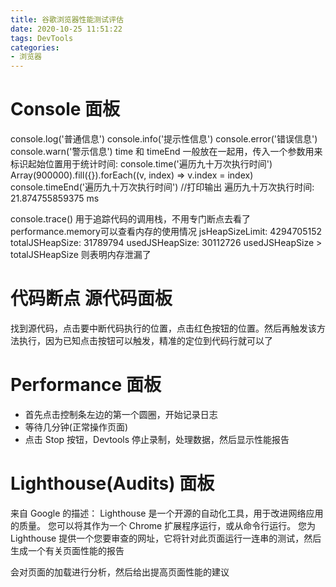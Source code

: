 ```yaml
---
title: 谷歌浏览器性能测试评估
date: 2020-10-25 11:51:22
tags: DevTools
categories: 
- 浏览器 
---
```


# Console 面板 
console.log('普通信息')
console.info('提示性信息')
console.error('错误信息')
console.warn('警示信息')
time 和 timeEnd 一般放在一起用，传入一个参数用来标识起始位置用于统计时间:
console.time('遍历九十万次执行时间')
Array(900000).fill({}).forEach((v, index) => v.index = index)
console.timeEnd('遍历九十万次执行时间') 
//打印输出 遍历九十万次执行时间: 21.874755859375 ms

console.trace() 用于追踪代码的调用栈，不用专门断点去看了
performance.memory可以查看内存的使用情况
jsHeapSizeLimit: 4294705152
totalJSHeapSize: 31789794
usedJSHeapSize: 30112726
usedJSHeapSize > totalJSHeapSize 则表明内存泄漏了
# 代码断点  源代码面板
找到源代码，点击要中断代码执行的位置，点击红色按钮的位置。然后再触发该方法执行，因为已知点击按钮可以触发，精准的定位到代码行就可以了

# Performance 面板
* 首先点击控制条左边的第一个圆圈，开始记录日志
* 等待几分钟(正常操作页面)
* 点击 Stop 按钮，Devtools 停止录制，处理数据，然后显示性能报告

# Lighthouse(Audits) 面板
来自 Google 的描述： Lighthouse 是一个开源的自动化工具，用于改进网络应用的质量。 您可以将其作为一个 Chrome 扩展程序运行，或从命令行运行。 您为 Lighthouse 提供一个您要审查的网址，它将针对此页面运行一连串的测试，然后生成一个有关页面性能的报告

会对页面的加载进行分析，然后给出提高页面性能的建议